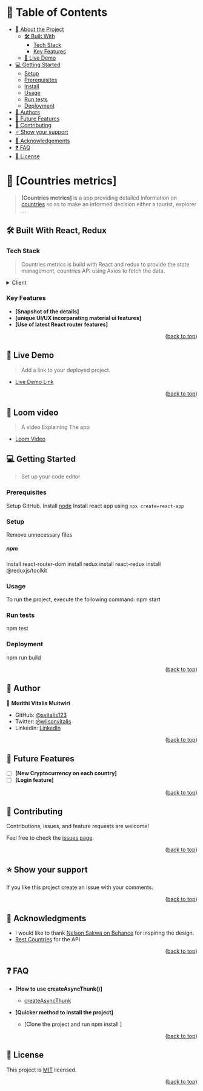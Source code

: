 <a name="readme-top"></a>


<!-- TABLE OF CONTENTS -->

# 📗 Table of Contents

- [📖 About the Project](#about-project)
  - [🛠 Built With](#built-with)
    - [Tech Stack](#tech-stack)
    - [Key Features](#key-features)
  - [🚀 Live Demo](#live-demo)
- [💻 Getting Started](#getting-started)
  - [Setup](#setup)
  - [Prerequisites](#prerequisites)
  - [Install](#install)
  - [Usage](#usage)
  - [Run tests](#run-tests)
  - [Deployment](#triangular_flag_on_post-deployment)
- [👥 Authors](#authors)
- [🔭 Future Features](#future-features)
- [🤝 Contributing](#contributing)
- [⭐️ Show your support](#support)
- [🙏 Acknowledgements](#acknowledgements)
- [❓ FAQ](#faq)
- [📝 License](#license)

<!-- PROJECT DESCRIPTION -->

# 📖 [Countries metrics] <a name="about-project"></a>

> **[Countries metrics]** is a app providing detailed information on [countries](https://restcountries.com/#api-endpoints-v3-region) so as to make an informed decision either a tourist, explorer ...

## 🛠 Built With <a name="built-with">React, Redux</a>

### Tech Stack <a name="tech-stack"></a>

> Countries metrics is build with React and redux to provide the state management, countries API using Axios to fetch the data. 

<details>
  <summary>Client</summary>
  <ul>
    <li><a href="https://reactjs.org/">React.js</a></li>
  </ul>
</details>

<!-- Features -->

### Key Features <a name="key-features"></a>

- **[Snapshot of the details]**
- **[unique UI/UX incorparating material ui features]**
- **[Use of latest React router features]**

<p align="right">(<a href="#readme-top">back to top</a>)</p>

<!-- LIVE DEMO -->

## 🚀 Live Demo <a name="live-demo"></a>


> Add a link to your deployed project.

- [Live Demo Link](https://coruscating-taiyaki-9317ba.netlify.app/)

<p align="right">(<a href="#readme-top">back to top</a>)</p>

## 🚀 Loom video <a name="live-demo"></a>

> A video Explaining The app
- [Loom Video](https://www.loom.com/share/9a2411e8409d42c89e45e458f1a4ce84)

<!-- GETTING STARTED -->

## 💻 Getting Started <a name="getting-started"></a>

> Set up your code editor

### Prerequisites
Setup GitHub.
Install [node](https://nodejs.org/en/)
Install react app using   `npx create=react-app`


### Setup

Remove unnecessary files
##### npm
Install react-router-dom
install redux
install react-redux
install @reduxjs/toolkit


### Usage

To run the project, execute the following command:
npm start


### Run tests

npm test



### Deployment
npm run build


<p align="right">(<a href="#readme-top">back to top</a>)</p>

<!-- AUTHORS -->

## 👥 Author <a name="authors"></a>

👤 **Murithi Vitalis Muitwiri**

- GitHub: [@svitalis123](https://github.com/svitalis123)
- Twitter: [@wilsonvitalis](https://twitter.com/WilsonVitalis)
- LinkedIn: [LinkedIn](https://linkedin.com/in/vitalismutwiri)


<p align="right">(<a href="#readme-top">back to top</a>)</p>

<!-- FUTURE FEATURES -->

## 🔭 Future Features <a name="future-features"></a>

- [ ] **[New Cryptocurrency on each country]**
- [ ] **[Login feature]**

<p align="right">(<a href="#readme-top">back to top</a>)</p>

<!-- CONTRIBUTING -->

## 🤝 Contributing <a name="contributing"></a>

Contributions, issues, and feature requests are welcome!

Feel free to check the [issues page](../../issues/).

<p align="right">(<a href="#readme-top">back to top</a>)</p>

<!-- SUPPORT -->

## ⭐️ Show your support <a name="support"></a>

If you like this project create an issue with your comments.

<p align="right">(<a href="#readme-top">back to top</a>)</p>

<!-- ACKNOWLEDGEMENTS -->

## 🙏 Acknowledgments <a name="acknowledgements"></a>

- I would like to thank [Nelson Sakwa on Behance](https://www.behance.net/sakwadesignstudio) for inspiring the design. 
- [Rest Countries](https://restcountries.com/) for the API

<p align="right">(<a href="#readme-top">back to top</a>)</p>

<!-- FAQ (optional) -->

## ❓ FAQ <a name="faq"></a>

- **[How to use createAsyncThunk()]**

  - [createAsyncThunk](https://redux-toolkit.js.org/api/createAsyncThunk)

- **[Quicker method to install the project]**

  - [Clone the project and run npm install ]

<p align="right">(<a href="#readme-top">back to top</a>)</p>

<!-- LICENSE -->

## 📝 License <a name="license"></a>

This project is [MIT](./LICENSE) licensed.

<p align="right">(<a href="#readme-top">back to top</a>)</p>
